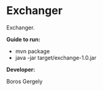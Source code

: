 # Exchanger

Exchanger.

**Guide to run:**

* mvn package
* java -jar target/exchange-1.0.jar 


**Developer:**

Boros Gergely